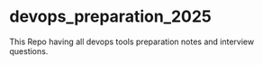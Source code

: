# devops_preparation_2025

This Repo having all devops tools preparation notes and interview questions.
